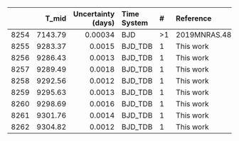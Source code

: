 |      |   T_mid |   Uncertainty (days) | Time System   | #   | Reference           |
|-----:|--------:|---------------------:|:--------------|:----|:--------------------|
| 8254 | 7143.79 |              0.00034 | BJD           | >1  | 2019MNRAS.489.2478N |
| 8255 | 9283.37 |              0.0015  | BJD_TDB       | 1   | This work           |
| 8256 | 9286.43 |              0.0013  | BJD_TDB       | 1   | This work           |
| 8257 | 9289.49 |              0.0018  | BJD_TDB       | 1   | This work           |
| 8258 | 9292.56 |              0.0012  | BJD_TDB       | 1   | This work           |
| 8259 | 9295.63 |              0.0013  | BJD_TDB       | 1   | This work           |
| 8260 | 9298.69 |              0.0016  | BJD_TDB       | 1   | This work           |
| 8261 | 9301.76 |              0.0014  | BJD_TDB       | 1   | This work           |
| 8262 | 9304.82 |              0.0012  | BJD_TDB       | 1   | This work           |